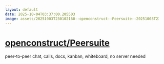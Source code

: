 ```yaml
---
layout: default
date: 2025-10-04T03:37:00.205503
image: assets/20251003T230102160--openconstruct--Peersuite--20251003T230814366--cropped.png
---
```


# [openconstruct/Peersuite](https://github.com/openconstruct/Peersuite)

peer-to-peer chat, calls, docs, kanban, whiteboard, no server needed
